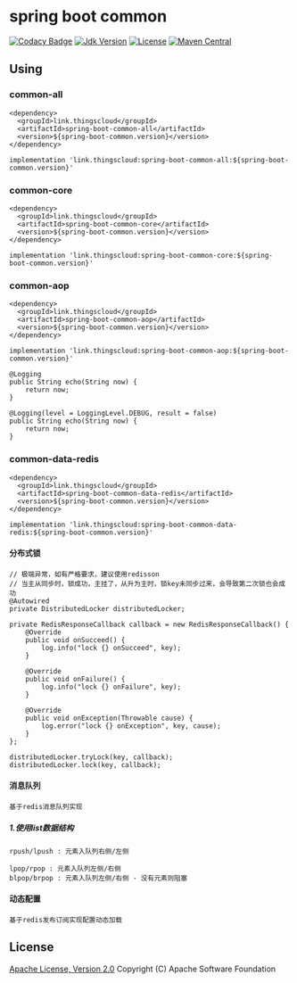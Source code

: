 # spring boot common

[![Codacy Badge](https://api.codacy.com/project/badge/Grade/bc80abd17a444f0ba0d94ec807e07843)](https://app.codacy.com/manual/zhouhailin/spring-boot-common?utm_source=github.com&utm_medium=referral&utm_content=zhouhailin/spring-boot-common&utm_campaign=Badge_Grade_Settings)
[![Jdk Version](https://img.shields.io/badge/JDK-1.8-green.svg)](https://img.shields.io/badge/JDK-1.8-green.svg)
[![License](https://img.shields.io/badge/license-Apache%202-4EB1BA.svg)](https://www.apache.org/licenses/LICENSE-2.0.html)
[![Maven Central](https://maven-badges.herokuapp.com/maven-central/link.thingscloud/spring-boot-common/badge.svg)](https://maven-badges.herokuapp.com/maven-central/link.thingscloud/spring-boot-common/)

## Using

### common-all

    <dependency>
      <groupId>link.thingscloud</groupId>
      <artifactId>spring-boot-common-all</artifactId>
      <version>${spring-boot-common.version}</version>
    </dependency>
    
    implementation 'link.thingscloud:spring-boot-common-all:${spring-boot-common.version}'
    
### common-core

    <dependency>
      <groupId>link.thingscloud</groupId>
      <artifactId>spring-boot-common-core</artifactId>
      <version>${spring-boot-common.version}</version>
    </dependency>
    
    implementation 'link.thingscloud:spring-boot-common-core:${spring-boot-common.version}'
    
### common-aop

    <dependency>
      <groupId>link.thingscloud</groupId>
      <artifactId>spring-boot-common-aop</artifactId>
      <version>${spring-boot-common.version}</version>
    </dependency>
    
    implementation 'link.thingscloud:spring-boot-common-aop:${spring-boot-common.version}'

    @Logging
    public String echo(String now) {
        return now;
    }
        
    @Logging(level = LoggingLevel.DEBUG, result = false)
    public String echo(String now) {
        return now;
    }
    
### common-data-redis

    <dependency>
      <groupId>link.thingscloud</groupId>
      <artifactId>spring-boot-common-data-redis</artifactId>
      <version>${spring-boot-common.version}</version>
    </dependency>

    implementation 'link.thingscloud:spring-boot-common-data-redis:${spring-boot-common.version}'

#### 分布式锁

    // 极端异常，如有严格要求，建议使用redisson
    // 当主从同步时，锁成功，主挂了，从升为主时，锁key未同步过来，会导致第二次锁也会成功
    @Autowired
    private DistributedLocker distributedLocker;
    
    private RedisResponseCallback callback = new RedisResponseCallback() {
        @Override
        public void onSucceed() {
            log.info("lock {} onSucceed", key);
        }

        @Override
        public void onFailure() {
            log.info("lock {} onFailure", key);
        }

        @Override
        public void onException(Throwable cause) {
            log.error("lock {} onException", key, cause);
        }
    };

    distributedLocker.tryLock(key, callback);
    distributedLocker.lock(key, callback);
        
#### 消息队列

    基于redis消息队列实现
    
##### 1.使用list数据结构

    rpush/lpush : 元素入队列右侧/左侧
    
    lpop/rpop : 元素入队列左侧/右侧
    blpop/brpop : 元素入队列左侧/右侧 - 没有元素则阻塞
    
#### 动态配置

    基于redis发布订阅实现配置动态加载

    
## License

[Apache License, Version 2.0](http://www.apache.org/licenses/LICENSE-2.0.html) Copyright (C) Apache Software Foundation
